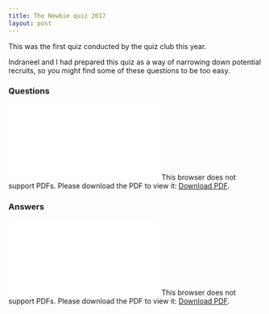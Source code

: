 ```yaml
---
title: The Newbie quiz 2017
layout: post
---
```

This was the first quiz conducted by the quiz club this year.  

Indraneel and I had prepared this quiz as a way of narrowing down potential recruits, so you might find some of these questions to be too easy.

### Questions

<object data="../images/Questions.pdf" type="application/pdf" width="700px" height="500px">
    <embed src="../images/Questions.pdf">
            This browser does not support PDFs. Please download the PDF to view it: <a href="../images/Questions.pdf">Download PDF</a>.</p>
                </embed>
</object>

### Answers
<object data="../images/Answers.pdf" type="application/pdf" width="700px" height="500px">
    <embed src="../images/Answers.pdf">
            This browser does not support PDFs. Please download the PDF to view it: <a href="../images/Answers.pdf">Download PDF</a>.</p>
                </embed>
</object>


